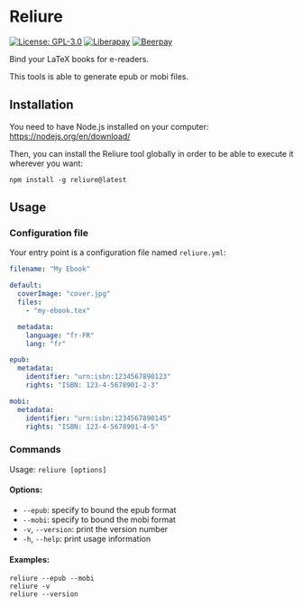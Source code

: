 # Reliure

[![License: GPL-3.0](https://img.shields.io/github/license/GreatWizard/reliure)](https://github.com/GreatWizard/reliure/blob/master/LICENSE.md)
[![Liberapay](http://img.shields.io/liberapay/patrons/GreatWizard.svg?logo=liberapay)](https://liberapay.com/GreatWizard/)
[![Beerpay](https://beerpay.io/GreatWizard/ember-circleci/badge.svg?style=flat)](https://beerpay.io/GreatWizard/reliure)

Bind your LaTeX books for e-readers.

This tools is able to generate epub or mobi files.

## Installation

You need to have Node.js installed on your computer: https://nodejs.org/en/download/

Then, you can install the Reliure tool globally in order to be able to execute it wherever you want:

```shell
npm install -g reliure@latest
```

## Usage

### Configuration file

Your entry point is a configuration file named `reliure.yml`:

```yaml
filename: "My Ebook"

default:
  coverImage: "cover.jpg"
  files:
    - "my-ebook.tex"

  metadata:
    language: "fr-FR"
    lang: "fr"

epub:
  metadata:
    identifier: "urn:isbn:1234567890123"
    rights: "ISBN: 123-4-5678901-2-3"

mobi:
  metadata:
    identifier: "urn:isbn:1234567890145"
    rights: "ISBN: 123-4-5678901-4-5"
```

### Commands

Usage: `reliure [options]`

#### Options:

- `--epub`: specify to bound the epub format
- `--mobi`: specify to bound the mobi format
- `-v`, `--version`: print the version number
- `-h`, `--help`: print usage information

#### Examples:

```shell
reliure --epub --mobi
reliure -v
reliure --version
```
